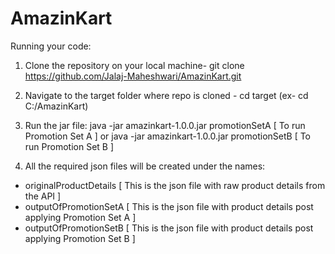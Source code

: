 # AmazinKart

Running your code:

1. Clone the repository on your local machine- git clone https://github.com/Jalaj-Maheshwari/AmazinKart.git

2. Navigate to the target folder where repo is cloned - cd target (ex- cd C:/AmazinKart)

3. Run the jar file: 
java -jar amazinkart-1.0.0.jar promotionSetA [ To run Promotion Set A ] 
or 
java -jar amazinkart-1.0.0.jar promotionSetB [ To run Promotion Set B ] 

4. All the required json files will be created under the names:
- originalProductDetails [ This is the json file with raw product details from the API ] 
- outputOfPromotionSetA [ This is the json file with product details post applying Promotion Set A ]
- outputOfPromotionSetB [ This is the json file with product details post applying Promotion Set B ]
